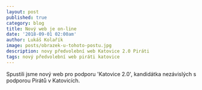 ```yaml
---
layout: post
published: true
category: blog
title: Nový web je on-line
date: '2018-09-01 02:00am'
author: Lukáš Kolařík
image: posts/obrazek-u-tohoto-postu.jpg
description: novy předvolební web Katovice 2.0 Piráti
tags: nový předvolební web piráti katovice
---
```


Spustili jsme nový web pro podporu 'Katovice 2.0', kandidátka nezávislých s podporou Pirátů v Katovicích.
